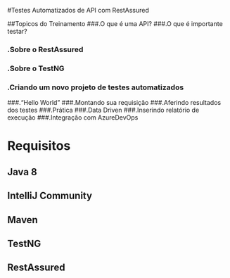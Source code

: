 #Testes Automatizados de API com RestAssured

##Topicos do Treinamento
###.O que é uma API?
###.O que é importante testar?
### .Sobre o RestAssured
### .Sobre o TestNG
### .Criando um novo projeto de testes automatizados
###.“Hello World”
###.Montando sua requisição
###.Aferindo resultados dos testes
###.Prática
###.Data Driven
###.Inserindo relatório de execução
###.Integração com AzureDevOps


# Requisitos
## Java 8
## IntelliJ Community
## Maven
## TestNG
## RestAssured